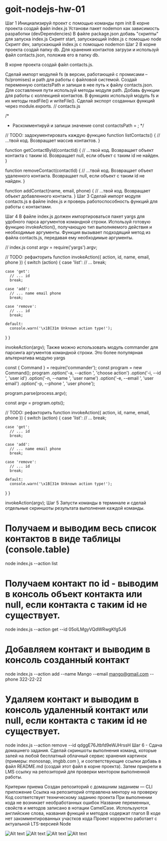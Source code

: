 # goit-nodejs-hw-01

Шаг 1
Инициализируй проект с помощью команды npm init
В корне проекта создай файл index.js
Установи пакет nodemon как зависимость разработки (devDependencies)
В файле package.json добавь "скрипты" для запуска index.js
Скрипт start, запускающий index.js с помощью node
Скрипт dev, запускающий index.js с помощью nodemon
Шаг 2
В корне проекта создай папку db. Для хранения контактов загрузи и используй файл contacts.json, положив его в папку db.

В корне проекта создай файл contacts.js.

Сделай импорт модулей fs (в версии, работающей с промисами – fs/promises) и path для работы с файловой системой.
Создай переменную contactsPath и запиши в нее путь к файлу contacts.json. Для составления пути используй методы модуля path.
Добавь функции для работы с коллекцией контактов. В функциях используй модуль fs и их методы readFile() и writeFile().
Сделай экспорт созданных функций через module.exports.
// contacts.js

/*
 * Раскомментируй и запиши значение
const contactsPath = ;
 */

// TODO: задокументировать каждую функцию
function listContacts() {
  // ...твой код. Возвращает массив контактов.
}

function getContactById(contactId) {
  // ...твой код. Возвращает объект контакта с таким id. Возвращает null, если объект с таким id не найден.
}

function removeContact(contactId) {
  // ...твой код. Возвращает объект удаленного контакта. Возвращает null, если объект с таким id не найден.
}

function addContact(name, email, phone) {
  // ...твой код. Возвращает объект добавленного контакта. 
}
Шаг 3
Сделай импорт модуля contacts.js в файле index.js и проверь работоспособность функций для работы с контактами.

Шаг 4
В файле index.js должен импортироваться пакет yargs для удобного парса аргументов командной строки. Используй готовую функцию invokeAction(), получающую тип выполняемого действия и необходимые аргументы. Функция вызывает подходящий метод из файла contacts.js, передавая ему необходимые аргументы.

// index.js
const argv = require('yargs').argv;

// TODO: рефакторить
function invokeAction({ action, id, name, email, phone }) {
  switch (action) {
    case 'list':
      // ...
      break;

    case 'get':
      // ... id
      break;

    case 'add':
      // ... name email phone
      break;

    case 'remove':
      // ... id
      break;

    default:
      console.warn('\x1B[31m Unknown action type!');
  }
}

invokeAction(argv);
Также можно использовать модуль commander для парсинга аргументов командной строки. Это более популярная альтернатива модулю yargs

const { Command } = require('commander');
const program = new Command();
program
  .option('-a, --action <type>', 'choose action')
  .option('-i, --id <type>', 'user id')
  .option('-n, --name <type>', 'user name')
  .option('-e, --email <type>', 'user email')
  .option('-p, --phone <type>', 'user phone');

program.parse(process.argv);

const argv = program.opts();

// TODO: рефакторить
function invokeAction({ action, id, name, email, phone }) {
  switch (action) {
    case 'list':
      // ...
      break;

    case 'get':
      // ... id
      break;

    case 'add':
      // ... name email phone
      break;

    case 'remove':
      // ... id
      break;

    default:
      console.warn('\x1B[31m Unknown action type!');
  }
}

invokeAction(argv);
Шаг 5
Запусти команды в терминале и сделай отдельные скриншоты результата выполнения каждой команды.

# Получаем и выводим весь список контактов в виде таблицы (console.table)
node index.js --action list

# Получаем контакт по id - выводим в консоль объект контакта или null, если контакта с таким id не существует.
node index.js --action get --id 05olLMgyVQdWRwgKfg5J6

# Добавляем контакт и выводим в консоль созданный контакт
node index.js --action add --name Mango --email mango@gmail.com --phone 322-22-22

# Удаляем контакт и выводим в консоль удаленный контакт или null, если контакта с таким id не существует.
node index.js --action remove --id qdggE76Jtbfd9eWJHrssH
Шаг 6 - Сдача домашнего задания.
Сделай скриншоты выполнения команд, которые залей на любой бесплатный облачный сервис хранения картинок (примеры: monosnap, imgbb.com ), и соответствующие ссылки добавь в файл README.md (создай этот файл в корне проекта). Затем прикрепи в LMS ссылку на репозиторий для проверки ментором выполненной работы.

Критерии приема
Создан репозиторий с домашним заданием — CLI приложение
Ссылка на репозиторий отправлена ментору на проверку
Код соответствует техническому заданию проекта
При выполнении кода не возникает необработанных ошибок
Название переменных, свойств и методов записано в нотации СamelCase. Используются английские слова, названия функций и методов содержат глагол
В коде нет закомментированных участков кода
Проект корректно работает с актуальной LTS-версией Node

![Alt text](image.png)
![Alt text](image-1.png)
![Alt text](image-2.png)
![Alt text](image-3.png)